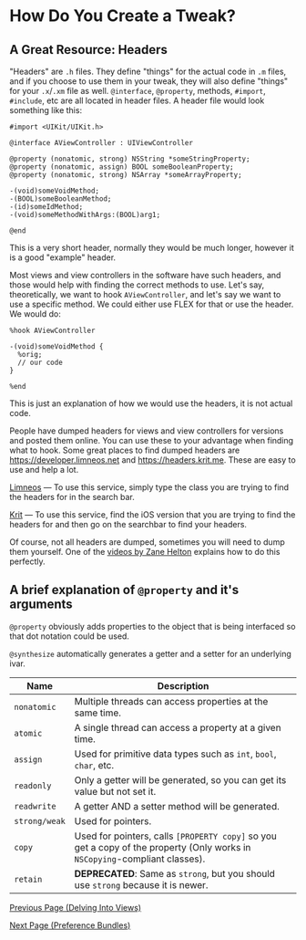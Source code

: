 # How Do You Create a Tweak?

## A Great Resource: Headers

"Headers" are `.h` files. They define "things" for the actual code in `.m` files, and if you choose to use them in your tweak, they will also define "things" for your `.x`/`.xm` file as well. `@interface`, `@property`, methods, `#import`, `#include`, etc are all located in header files. A header file would look something like this:

```objc
#import <UIKit/UIKit.h>

@interface AViewController : UIViewController

@property (nonatomic, strong) NSString *someStringProperty;
@property (nonatomic, assign) BOOL someBooleanProperty;
@property (nonatomic, strong) NSArray *someArrayProperty;

-(void)someVoidMethod;
-(BOOL)someBooleanMethod;
-(id)someIdMethod;
-(void)someMethodWithArgs:(BOOL)arg1;

@end
```

This is a very short header, normally they would be much longer, however it is a good "example" header.

Most views and view controllers in the software have such headers, and those would help with finding the correct methods to use. Let's say, theoretically, we want to hook `AViewController`, and let's say we want to use a specific method. We could either use FLEX for that or use the header. We would do:

```objc
%hook AViewController

-(void)someVoidMethod {
  %orig;
  // our code
}

%end
```

This is just an explanation of how we would use the headers, it is not actual code.

People have dumped headers for views and view controllers for versions and posted them online. You can use these to your advantage when finding what to hook. Some great places to find dumped headers are https://developer.limneos.net and https://headers.krit.me. These are easy to use and help a lot.

<a href="https://developer.limneos.net">Limneos</a> — To use this service, simply type the class you are trying to find the headers for in the search bar.

<a href="https://headers.krit.me">Krit</a> — To use this service, find the iOS version that you are trying to find the headers for and then go on the searchbar to find your headers.

Of course, not all headers are dumped, sometimes you will need to dump them yourself. One of the <a href="https://www.youtube.com/watch?v=M8HzCj0aKpw">videos by Zane Helton</a> explains how to do this perfectly.

## A brief explanation of `@property` and it's arguments

`@property` obviously adds properties to the object that is being interfaced so that dot notation could be used.

`@synthesize` automatically generates a getter and a setter for an underlying ivar.

| Name | Description |
| ---- | ----------- |
| `nonatomic` | Multiple threads can access properties at the same time.
| `atomic` | A single thread can access a property at a given time. |
| `assign` | Used for primitive data types such as `int`, `bool`, `char`, etc.
| `readonly` | Only a getter will be generated, so you can get its value but not set it.
| `readwrite` | A getter AND a setter method will be generated.
| `strong/weak` |  Used for pointers.
| `copy` |  Used for pointers, calls `[PROPERTY copy]` so you get a copy of the property (Only works in `NSCopying`-compliant classes).
| `retain` | __**DEPRECATED**__: Same as `strong`, but you should use `strong` because it is newer.

<a href="https://github.com/NightwindDev/Tweak-Tutorial/blob/main/p3_views.md">Previous Page (Delving Into Views)</a>

<a href="https://github.com/NightwindDev/Tweak-Tutorial/blob/main/p5_prefbundle.md">Next Page (Preference Bundles)</a>
